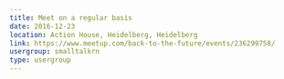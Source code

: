 ```yaml
---
title: Meet on a regular basis
date: 2016-12-23
location: Action House, Heidelberg, Heidelberg
link: https://www.meetup.com/back-to-the-future/events/236299758/
usergroup: smalltalkrn
type: usergroup
---
```

